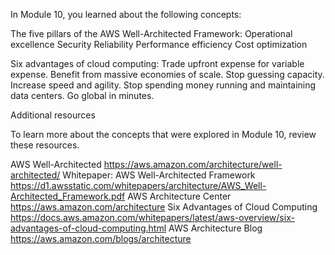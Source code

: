 In Module 10, you learned about the following concepts:

The five pillars of the AWS Well-Architected Framework:
Operational excellence
Security
Reliability
Performance efficiency
Cost optimization

Six advantages of cloud computing:
Trade upfront expense for variable expense.
Benefit from massive economies of scale.
Stop guessing capacity.
Increase speed and agility.
Stop spending money running and maintaining data centers.
Go global in minutes.

Additional resources

To learn more about the concepts that were explored in Module 10, review these resources.

AWS Well-Architected
	https://aws.amazon.com/architecture/well-architected/
Whitepaper: AWS Well-Architected Framework
	https://d1.awsstatic.com/whitepapers/architecture/AWS_Well-Architected_Framework.pdf
AWS Architecture Center
	https://aws.amazon.com/architecture
Six Advantages of Cloud Computing
	https://docs.aws.amazon.com/whitepapers/latest/aws-overview/six-advantages-of-cloud-computing.html
AWS Architecture Blog
	https://aws.amazon.com/blogs/architecture
